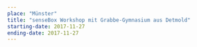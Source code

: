 ```yaml
---
place: "Münster"
title: "senseBox Workshop mit Grabbe-Gymnasium aus Detmold"
starting-date: 2017-11-27
ending-date: 2017-11-27
---
```

